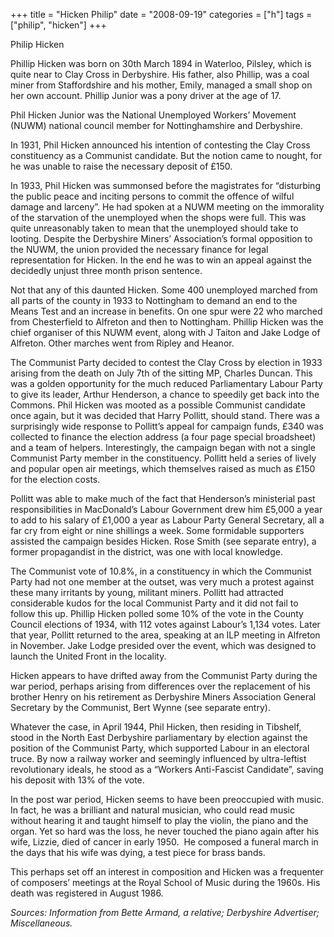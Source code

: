 +++
title = "Hicken Philip"
date = "2008-09-19"
categories = ["h"]
tags = ["philip", "hicken"]
+++

Philip Hicken

Phillip Hicken was born on 30th March 1894 in Waterloo, Pilsley, which is quite near to Clay Cross in Derbyshire. His father, also Phillip, was a coal miner from Staffordshire and his mother, Emily, managed a small shop on her own account. Phillip Junior was a pony driver at the age of 17.

Phil Hicken Junior was the National Unemployed Workers’ Movement (NUWM) national council member for Nottinghamshire and Derbyshire.

In 1931, Phil Hicken announced his intention of contesting the Clay Cross constituency as a Communist candidate. But the notion came to nought, for he was unable to raise the necessary deposit of £150.

In 1933, Phil Hicken was summonsed before the magistrates for “disturbing the public peace and inciting persons to commit the offence of wilful damage and larceny”. He had spoken at a NUWM meeting on the immorality of the starvation of the unemployed when the shops were full. This was quite unreasonably taken to mean that the unemployed should take to looting. Despite the Derbyshire Miners’ Association’s formal opposition to the NUWM, the union provided the necessary finance for legal representation for Hicken. In the end he was to win an appeal against the decidedly unjust three month prison sentence.

Not that any of this daunted Hicken. Some 400 unemployed marched from all parts of the county in 1933 to Nottingham to demand an end to the Means Test and an increase in benefits. On one spur were 22 who marched from Chesterfield to Alfreton and then to Nottingham. Phillip Hicken was the chief organiser of this NUWM event, along with J Taiton and Jake Lodge of Alfreton. Other marches went from Ripley and Heanor.

The Communist Party decided to contest the Clay Cross by election in 1933 arising from the death on July 7th of the sitting MP, Charles Duncan. This was a golden opportunity for the much reduced Parliamentary Labour Party to give its leader, Arthur Henderson, a chance to speedily get back into the Commons. Phil Hicken was mooted as a possible Communist candidate once again, but it was decided that Harry Pollitt, should stand. There was a surprisingly wide response to Pollitt’s appeal for campaign funds, £340 was collected to finance the election address (a four page special broadsheet) and a team of helpers. Interestingly, the campaign began with not a single Communist Party member in the constituency. Pollitt held a series of lively and popular open air meetings, which themselves raised as much as £150 for the election costs.

Pollitt was able to make much of the fact that Henderson’s ministerial past responsibilities in MacDonald’s Labour Government drew him £5,000 a year to add to his salary of £1,000 a year as Labour Party General Secretary, all a far cry from eight or nine shillings a week. Some formidable supporters assisted the campaign besides Hicken. Rose Smith (see separate entry), a former propagandist in the district, was one with local knowledge.

The Communist vote of 10.8%, in a constituency in which the Communist Party had not one member at the outset, was very much a protest against these many irritants by young, militant miners. Pollitt had attracted considerable kudos for the local Communist Party and it did not fail to follow this up. Phillip Hicken polled some 10% of the vote in the County Council elections of 1934, with 112 votes against Labour’s 1,134 votes. Later that year, Pollitt returned to the area, speaking at an ILP meeting in Alfreton in November. Jake Lodge presided over the event, which was designed to launch the United Front in the locality. 

Hicken appears to have drifted away from the Communist Party during the war period, perhaps arising from differences over the replacement of his brother Henry on his retirement as Derbyshire Miners Association General Secretary by the Communist, Bert Wynne (see separate entry).

Whatever the case, in April 1944, Phil Hicken, then residing in Tibshelf, stood in the North East Derbyshire parliamentary by election against the position of the Communist Party, which supported Labour in an electoral truce. By now a railway worker and seemingly influenced by ultra-leftist revolutionary ideals, he stood as a “Workers Anti-Fascist Candidate”, saving his deposit with 13% of the vote.

In the post war period, Hicken seems to have been preoccupied with music. In fact, he was a brilliant and natural musician, who could read music without hearing it and taught himself to play the violin, the piano and the organ. Yet so hard was the loss, he never touched the piano again after his wife, Lizzie, died of cancer in early 1950.  He composed a funeral march in the days that his wife was dying, a test piece for brass bands.

This perhaps set off an interest in composition and Hicken was a frequenter of composers’ meetings at the Royal School of Music during the 1960s. His death was registered in August 1986.

_Sources: Information from Bette Armand, a relative; Derbyshire Advertiser; Miscellaneous._
